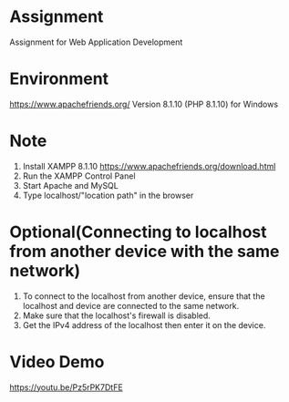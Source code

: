 # Assignment
 Assignment for Web Application Development
# Environment
 https://www.apachefriends.org/
 Version 8.1.10 (PHP 8.1.10) for Windows
# Note
1. Install XAMPP 8.1.10 https://www.apachefriends.org/download.html
2. Run the XAMPP Control Panel
3. Start Apache and MySQL
4. Type localhost/"location path" in the browser
# Optional(Connecting to localhost from another device with the same network)
1. To connect to the localhost from another device, ensure that the localhost and device are connected to the same network.
2. Make sure that the localhost's firewall is disabled.
3. Get the IPv4 address of the localhost then enter it on the device.
# Video Demo
https://youtu.be/Pz5rPK7DtFE